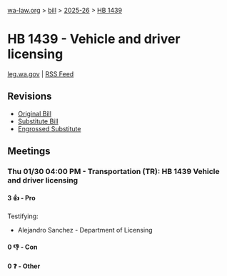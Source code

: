 [wa-law.org](/) > [bill](/bill/) > [2025-26](/bill/2025-26/) > [HB 1439](/bill/2025-26/hb/1439/)

# HB 1439 - Vehicle and driver licensing
[leg.wa.gov](https://app.leg.wa.gov/billsummary?BillNumber=1439&Year=2025&Initiative=false) | [RSS Feed](./rss.xml)

## Revisions
* [Original Bill](1/)
* [Substitute Bill](S/)
* [Engrossed Substitute](S.E/)

## Meetings
### Thu 01/30 04:00 PM - Transportation (TR): HB 1439 Vehicle and driver licensing
#### 3 👍 - Pro
Testifying:
* Alejandro Sanchez - Department of Licensing

#### 0 👎 - Con

#### 0 ❓ - Other
